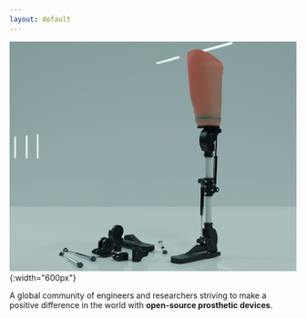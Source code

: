 ```yaml
---
layout: default
---
```

![alt](assets/img/hbmi.jpg){:width="600px"}

A global community of engineers and researchers striving to make a positive difference 
in the world with **open-source prosthetic devices**.